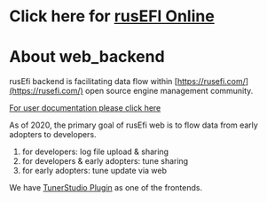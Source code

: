 # Click here for [rusEFI Online](https://rusefi.com/online)


# About web_backend

rusEfi backend is facilitating data flow within [https://rusefi.com/](https://rusefi.com/) open source engine management community.

[For user documentation please click here](https://github.com/rusefi/rusefi/wiki/Online)


As of 2020, the primary goal of rusEfi web is to flow data from early adopters to developers.

1) for developers: log file upload & sharing
1) for developers & early adopters: tune sharing
1) for early adopters: tune update via web



We have [TunerStudio Plugin](https://github.com/rusefi/rusefi/wiki/TS-Plugin) as one of the frontends.
